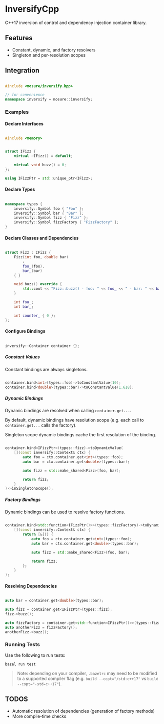 # InversifyCpp
C++17 inversion of control and dependency injection container library.


## Features
- Constant, dynamic, and factory resolvers
- Singleton and per-resolution scopes


## Integration

```cpp

#include <mosure/inversify.hpp>

// for convenience
namespace inversify = mosure::inversify;

```


### Examples

#### Declare Interfaces

```cpp

#include <memory>


struct IFizz {
    virtual ~IFizz() = default;

    virtual void buzz() = 0;
};

using IFizzPtr = std::unique_ptr<IFizz>;

```

#### Declare Types

```cpp

namespace types {
    inversify::Symbol foo { "Foo" };
    inversify::Symbol bar { "Bar" };
    inversify::Symbol fizz { "Fizz" };
    inversify::Symbol fizzFactory { "FizzFactory" };
}

```


#### Declare Classes and Dependencies

```cpp

struct Fizz : IFizz {
    Fizz(int foo, double bar)
        :
        foo_(foo),
        bar_(bar)
    { }

    void buzz() override {
        std::cout << "Fizz::buzz() - foo: " << foo_ << " - bar: " << bar_ << " - counter: " << ++counter_ << std::endl;
    }

    int foo_;
    int bar_;

    int counter_ { 0 };
};

```


#### Configure Bindings

```cpp

inversify::Container container {};

```

##### Constant Values

Constant bindings are always singletons.

```cpp

container.bind<int>(types::foo)->toConstantValue(10);
container.bind<double>(types::bar)->toConstantValue(1.618);

```

##### Dynamic Bindings

Dynamic bindings are resolved when calling `container.get...`.

By default, dynamic bindings have resolution scope (e.g. each call to `container.get...` calls the factory).

Singleton scope dynamic bindings cache the first resolution of the binding.

```cpp

container.bind<IFizzPtr>(types::fizz)->toDynamicValue(
    [](const inversify::Context& ctx) {
        auto foo = ctx.container.get<int>(types::foo);
        auto bar = ctx.container.get<double>(types::bar);

        auto fizz = std::make_shared<Fizz>(foo, bar);

        return fizz;
    }
)->inSingletonScope();

```

##### Factory Bindings

Dynamic bindings can be used to resolve factory functions.

```cpp

container.bind<std::function<IFizzPtr()>>(types::fizzFactory)->toDynamicValue(
    [](const inversify::Context& ctx) {
        return [&]() {
            auto foo = ctx.container.get<int>(types::foo);
            auto bar = ctx.container.get<double>(types::bar);

            auto fizz = std::make_shared<Fizz>(foo, bar);

            return fizz;
        };
    }
);

```

#### Resolving Dependencies

```cpp

auto bar = container.get<double>(types::bar);

auto fizz = container.get<IFizzPtr>(types::fizz);
fizz->buzz();

auto fizzFactory = container.get<std::function<IFizzPtr()>>(types::fizzFactory);
auto anotherFizz = fizzFactory();
anotherFizz->buzz();

```


### Running Tests

Use the following to run tests:

`bazel run test`

> Note: depending on your compiler, `.bazelrc` may need to be modified to a supported compiler flag (e.g. `build --copt="/std:c++17"` vs `build --copt="-std=c++17"`).


## TODOS
- Automatic resolution of dependencies (generation of factory methods)
- More compile-time checks
